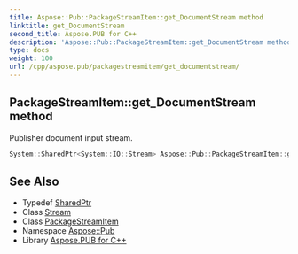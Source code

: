 ```yaml
---
title: Aspose::Pub::PackageStreamItem::get_DocumentStream method
linktitle: get_DocumentStream
second_title: Aspose.PUB for C++
description: 'Aspose::Pub::PackageStreamItem::get_DocumentStream method. Publisher document input stream in C++.'
type: docs
weight: 100
url: /cpp/aspose.pub/packagestreamitem/get_documentstream/
---
```

## PackageStreamItem::get_DocumentStream method


Publisher document input stream.

```cpp
System::SharedPtr<System::IO::Stream> Aspose::Pub::PackageStreamItem::get_DocumentStream() const
```

## See Also

* Typedef [SharedPtr](../../../system/sharedptr/)
* Class [Stream](../../../system.io/stream/)
* Class [PackageStreamItem](../)
* Namespace [Aspose::Pub](../../)
* Library [Aspose.PUB for C++](../../../)
